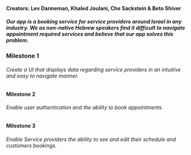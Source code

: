 #### Creators: Lev Danneman, Khaled Joulani, Che Sackstein & Beto Shiver

##### Our app is a booking service for service providers around Israel in any industry. We as non-native Hebrew speakers find it difficult to navigate appointment required services and believe that our app solves this problem.

### Milestone 1

###### Create a UI that displays data regarding service providers in an intuitive and easy to navigate manner.

#### Milestone 2

###### Enable user authentication and the ability to book appointments.

#### Milestone 3

###### Enable Service providers the ability to see and edit their schedule and customers bookings.
